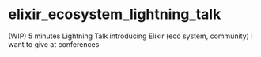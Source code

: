 # elixir_ecosystem_lightning_talk
(WIP) 5 minutes Lightning Talk introducing Elixir (eco system, community) I want to give at conferences
